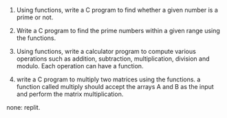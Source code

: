 1. Using functions, write a C program to find whether a given number is a prime or not.


2. Write a C program to find the prime numbers within a given range using the functions.

3. Using functions, write a calculator program to compute various operations such as addition, subtraction, multiplication, division and modulo.  Each operation can have a function.
   
4. write a C program to multiply two matrices using the functions. a function called multiply should accept the arrays A and B as the input and perform the matrix multiplication.

none: replit.
